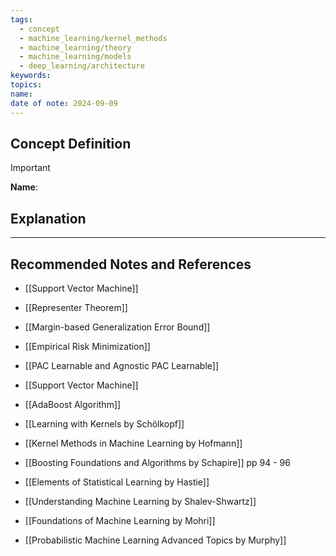 ```yaml
---
tags:
  - concept
  - machine_learning/kernel_methods
  - machine_learning/theory
  - machine_learning/models
  - deep_learning/architecture
keywords: 
topics: 
name: 
date of note: 2024-09-09
---
```


## Concept Definition

>[!important]
>**Name**: 



## Explanation





-----------
##  Recommended Notes and References


- [[Support Vector Machine]]
- [[Representer Theorem]]

- [[Margin-based Generalization Error Bound]]
- [[Empirical Risk Minimization]]
- [[PAC Learnable and Agnostic PAC Learnable]]

- [[Support Vector Machine]]
- [[AdaBoost Algorithm]]


- [[Learning with Kernels by Schölkopf]]
- [[Kernel Methods in Machine Learning by Hofmann]]


- [[Boosting Foundations and Algorithms by Schapire]] pp 94 - 96

- [[Elements of Statistical Learning by Hastie]]
- [[Understanding Machine Learning by Shalev-Shwartz]] 
- [[Foundations of Machine Learning by Mohri]]


- [[Probabilistic Machine Learning Advanced Topics by Murphy]]